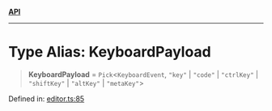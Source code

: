 [**API**](../API.md)

***

# Type Alias: KeyboardPayload

> **KeyboardPayload** = `Pick`\<`KeyboardEvent`, `"key"` \| `"code"` \| `"ctrlKey"` \| `"shiftKey"` \| `"altKey"` \| `"metaKey"`\>

Defined in: [editor.ts:85](https://github.com/inokawa/edix/blob/17eb027c6558be0f6b434fe5269f1a66a1077362/src/editor.ts#L85)
